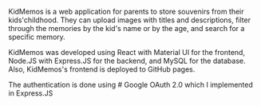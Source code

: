 KidMemos is a web application for parents to store souvenirs from their kids'childhood. They can upload images with titles and descriptions, 
filter through the memories by the kid's name or by the age, and search for a specific memory.

KidMemos was developed using React with Material UI for the frontend, Node.JS with Express.JS for the backend, and MySQL for the database. 
Also, KidMemos's frontend is deployed to GitHub pages.

The authentication is done using # Google OAuth 2.0 which I implemented in Express.JS
